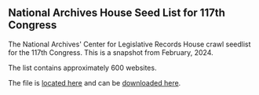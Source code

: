 ## National Archives House Seed List for 117th Congress

The National Archives' Center for Legislative Records House crawl seedlist for the 117th Congress.  This is a snapshot from February, 2024.  

The list contains approximately 600 websites.  

The file is [located here](https://github.com/GSA/federal-website-index/blob/main/data/dataset/117th-house.csv) and can be [downloaded here](https://raw.githubusercontent.com/GSA/federal-website-index/refs/heads/main/data/dataset/117th-house.csv).  
